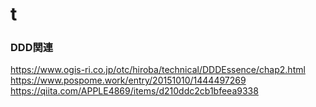 # t

### DDD関連
https://www.ogis-ri.co.jp/otc/hiroba/technical/DDDEssence/chap2.html  
https://www.pospome.work/entry/20151010/1444497269  
https://qiita.com/APPLE4869/items/d210ddc2cb1bfeea9338  
